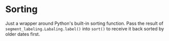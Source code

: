 # Sorting

Just a wrapper around Python's built-in sorting function. Pass the result of 
`segment_labeling.Labaling.label()` into `sort()` to receive it back sorted by
older dates first.